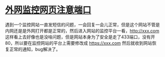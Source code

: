 # [外网监控网页注意端口](https://github.com/coutureone/gitblog/issues/16)

  遇到一个监控网站一直发短信的问题，一会回复一会儿正常，但是这个网站不管是内网还是是外网打开都是正常的，然后进入网站的监控平台一看，http://xxx.com 这样看上去好像也是没啥问题，但是网站本身为了安全是走了433端口，没有开80，所以要在监控网站的平台上需要修改成 https://xxx.com 然后就收到网站恢复正常的通知，bug解决了。